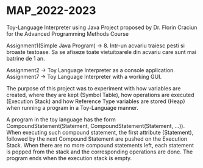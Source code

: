 # MAP_2022-2023
Toy-Language Interpreter using Java
Project proposed by Dr. Florin Craciun for the Advanced Programming Methods Course

Assignment1(Simple Java Program) -> 8. Intr-un acvariu traiesc pesti si broaste testoase.
Sa se afiseze toate vietuitoarele din acvariu care sunt 
mai batrine de 1 an.

Assignment2 -> Toy Language Interpreter as a console application.
Assignment7 -> Toy Language Interpreter with a working GUI.

The purpose of this project was to experiment with how variables are created,
where they are kept (Symbol Table), how operations are executed (Execution Stack)
and how Reference Type variables are stored (Heap) when running a program in
a Toy-Language manner.

A program in the toy language has the form CompoundStatement(Statement, CompoundStatement(Statement, ...)).
When executing such compound statement, the first attribute (Statement), followed by the next Compound Statement
are pushed on the Execution Stack. When there are no more compound statements left, each statement is popped from
the stack and the corresponding operations are done. The program ends when the execution stack is empty.
